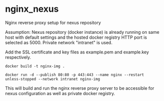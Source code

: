 # nginx_nexus
Nginx reverse proxy setup for nexus repository

Assumption: Nexus repository (docker instance) is already running on same host with default settings and the hosted docker registry HTTP port is selected as 5000. Private network "intranet" is used.

Add the SSL certificate and key files as example.pem and example.key respectively.

    docker build -t nginx-img .

    docker run -d --publish 80:80 -p 443:443 --name nginx --restart unless-stopped --network intranet nginx-img

This will build and run the nginx reverse proxy server to be accessible for nexus configuration as well as private docker registry.
